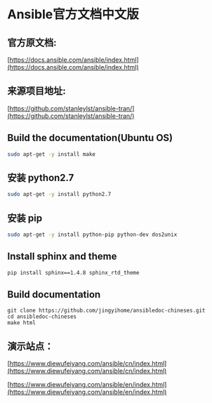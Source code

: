 # Ansible官方文档中文版

## 官方原文档:

[https://docs.ansible.com/ansible/index.html](https://docs.ansible.com/ansible/index.html)

## 来源项目地址:

[https://github.com/stanleylst/ansible-tran/](https://github.com/stanleylst/ansible-tran/)

## Build the documentation(Ubuntu OS)
```sh
sudo apt-get -y install make
```
## 安装 python2.7
```sh
sudo apt-get -y install python2.7
```
## 安装 pip
```sh
sudo apt-get -y install python-pip python-dev dos2unix
```
## Install sphinx and theme
```sh
pip install sphinx==1.4.8 sphinx_rtd_theme
```
## Build documentation
```
git clone https://github.com/jingyihome/ansibledoc-chineses.git
cd ansibledoc-chineses
make html
```
## 演示站点：

[https://www.diewufeiyang.com/ansible/cn/index.html](https://www.diewufeiyang.com/ansible/cn/index.html)

[https://www.diewufeiyang.com/ansible/en/index.html](https://www.diewufeiyang.com/ansible/en/index.html)
